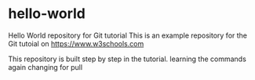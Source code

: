 # hello-world
Hello World repository for Git tutorial
This is an example repository for the Git tutoial on https://www.w3schools.com

This repository is built step by step in the tutorial.
learning the commands
again changing for pull
